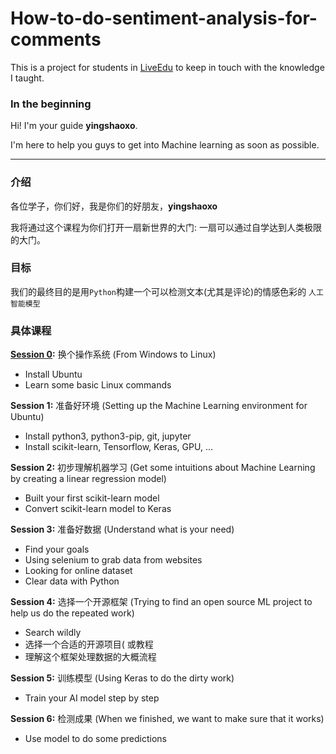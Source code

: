 # How-to-do-sentiment-analysis-for-comments

This is a project for students in [LiveEdu](https://www.liveedu.tv/yingshaoxo/Z7vkO-ru-he-dui-ping-lun-jin-xing-wen-ben-qing-gan-fen-xi/) to keep in touch with the knowledge I taught.

### In the beginning

Hi! I'm your guide **yingshaoxo**. 

I'm here to help you guys to get into Machine learning as soon as possible.

___

### 介绍

各位学子，你们好，我是你们的好朋友，**yingshaoxo**

我将通过这个课程为你们打开一扇新世界的大门: 一扇可以通过自学达到人类极限的大门。

### 目标

我们的最终目的是用`Python`构建一个可以检测文本(尤其是评论)的情感色彩的 `人工智能模型`

### 具体课程

**[Session 0](https://github.com/yingshaoxo/How-to-do-sentiment-analysis-for-comments/blob/master/0.ipynb):** 换个操作系统 (From Windows to Linux)

* Install Ubuntu
* Learn some basic Linux commands


**Session 1:** 准备好环境 (Setting up the Machine Learning environment for Ubuntu)

* Install python3, python3-pip, git, jupyter
* Install scikit-learn, Tensorflow, Keras, GPU, ...


**Session 2:** 初步理解机器学习 (Get some intuitions about Machine Learning by creating a linear regression model)

* Built your first scikit-learn model
* Convert scikit-learn model to Keras


**Session 3:** 准备好数据 (Understand what is your need)

* Find your goals
* Using selenium to grab data from websites
* Looking for online dataset
* Clear data with Python


**Session 4:** 选择一个开源框架 (Trying to find an open source ML project to help us do the repeated work)

* Search wildly
* 选择一个合适的开源项目( 或教程
* 理解这个框架处理数据的大概流程


**Session 5:** 训练模型 (Using Keras to do the dirty work)

* Train your AI model step by step


**Session 6:** 检测成果 (When we finished, we want to make sure that it works)

* Use model to do some predictions

